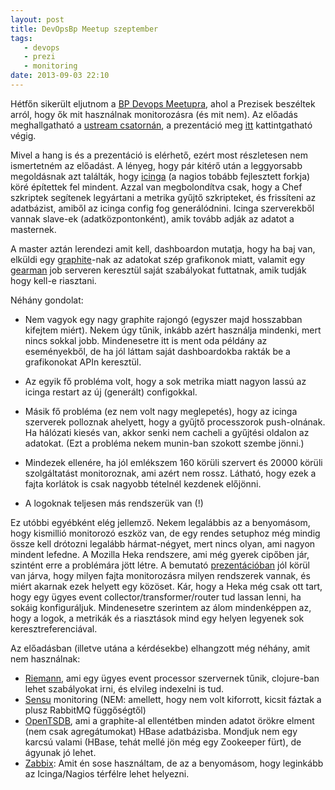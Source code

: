 ```yaml
---
layout: post
title: DevOpsBp Meetup szeptember
tags:
   - devops
   - prezi 
   - monitoring
date: 2013-09-03 22:10
---
```

Hétfőn sikerült eljutnom a [BP Devops Meetupra][1], ahol a Prezisek beszéltek arról, hogy ők mit használnak monitorozásra (és mit nem). Az előadás meghallgatható a [ustream csatornán][2], a prezentáció meg [itt][3] kattintgatható végig.

Mivel a hang is és a prezentáció is elérhető, ezért most részletesen nem ismertetném az előadást. A lényeg, hogy pár kitérő után a leggyorsabb megoldásnak azt találták, hogy [icinga][icinga] (a nagios tobább fejlesztett forkja) köré építettek fel mindent. Azzal van megbolondítva csak, hogy a Chef szkriptek segítenek legyártani a metrika gyűjtő szkripteket, és frissíteni az adatbázist, amiből az icinga config fog generálódnini. Icinga szerverekből vannak slave-ek (adatközpontonként), amik tovább adják az adatot a masternek.

A master aztán lerendezi amit kell, dashboardon mutatja, hogy ha baj van, elküldi egy [graphite](http://graphite.wikidot.com/)-nak az adatokat szép grafikonok miatt, valamit egy [gearman][4] job serveren keresztül saját szabályokat futtatnak, amik tudják hogy kell-e riasztani.

Néhány gondolat:

- Nem vagyok egy nagy graphite rajongó (egyszer majd hosszabban kifejtem miért). Nekem úgy tűnik, inkább azért használja mindenki, mert nincs sokkal jobb. Mindenesetre itt is ment oda példány az eseményekből, de ha jól láttam saját dashboardokba rakták be a grafikonokat APIn keresztül.

- Az egyik fő probléma volt, hogy a sok metrika miatt nagyon lassú az icinga restart az új (generált) configokkal.

- Másik fő probléma (ez nem volt nagy meglepetés), hogy az icinga szerverek polloznak ahelyett, hogy a gyűjtő processzorok push-olnának. Ha hálózati kiesés van, akkor senki nem cacheli a gyűjtési oldalon az adatokat. (Ezt a probléma nekem munin-ban szokott szembe jönni.)

- Mindezek ellenére, ha jól emlékszem 160 körüli szervert és 20000 körüli szolgáltatást monitoroznak, ami azért nem rossz. Látható, hogy ezek a fajta korlátok is csak nagyobb tételnél kezdenek előjönni.

- A logoknak teljesen más rendszerük van (!)

Ez utóbbi egyébként elég jellemző. Nekem legalábbis az  a benyomásom, hogy kismillió monitorozó eszköz van, de egy rendes setuphoz még mindig össze kell drótozni legalább hármat-négyet, mert nincs olyan, ami nagyon mindent lefedne. A Mozilla Heka rendszere, ami még gyerek cipőben jár, szintént erre a problémára jött létre. A bemutató [prezentációban](https://people.mozilla.com/~rmiller/heka-intro-2013-03/#/) jól körül van járva, hogy milyen fajta monitorozásra milyen rendszerek vannak, és miért akarnak ezek helyett egy közöset. Kár, hogy a Heka még csak ott tart, hogy egy ügyes event collector/transformer/router tud lassan lenni, ha sokáig konfiguráljuk. Mindenesetre szerintem az álom mindenképpen az, hogy a logok, a metrikák és a riasztások mind egy helyen legyenek sok keresztreferenciával.

Az előadásban (illetve utána a kérdésekbe) elhangzott még néhány, amit nem használnak:

- [Riemann](http://riemann.io/), ami egy ügyes event processor szervernek tűnik, clojure-ban lehet szabályokat irni, és elvileg indexelni is tud.
- [Sensu][5] monitoring (NEM: amellett, hogy nem volt kiforrott, kicsit fáztak a plusz RabbitMQ függőségtől)
- [OpenTSDB][6], ami a graphite-al ellentétben minden adatot örökre elment (nem csak agregátumokat) HBase adatbázisba. Mondjuk nem egy karcsú valami (HBase, tehát mellé jön még egy Zookeeper fürt), de ágyunak jó lehet.
- [Zabbix](http://www.zabbix.com/): Amit én sose használtam, de az a benyomásom, hogy leginkább az Icinga/Nagios térfélre lehet helyezni.




[1]: http://www.meetup.com/devopsbp/
[2]: http://www.ustream.tv/channel/devops-bp
[3]: http://prezi.com/gods6httowhq/devops-meetup-september-2013/
[icinga]: https://www.icinga.org/
[4]: http://www.gearman.org/
[5]: http://sensuapp.org/
[6]: http://opentsdb.net/